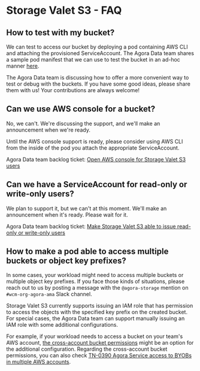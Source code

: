 # Storage Valet S3 - FAQ

## How to test with my bucket?

We can test to access our bucket by deploying a pod containing AWS CLI and
attaching the provisioned ServiceAccount. The Agora Data team shares a sample
pod manifest that we can use to test the bucket in an ad-hoc manner
[here](https://github.com/wp-wcm/city/blob/main/infrastructure/terraform/modules/agora_object_storage/examples/lab2-sandbox-test/k8s_manifests/pod-agora-bucket-sandbox-test-bar.yaml).

The Agora Data team is discussing how to offer a more convenient way to test or
debug with the buckets. If you have some good ideas, please share them with us!
Your contributions are always welcome!

## Can we use AWS console for a bucket?

No, we can't.
We're discussing the support, and we'll make an announcement when we're ready.

Until the AWS console support is ready, please consider using AWS CLI from the
inside of the pod you attach the appropriate ServiceAccount.

Agora Data team backlog ticket:
[Open AWS console for Storage Valet S3 users](https://wovencity.monday.com/boards/3650470399/views/124082704/pulses/5718041791)

## Can we have a ServiceAccount for read-only or write-only users?

We plan to support it, but we can't at this moment.
We'll make an announcement when it's ready.
Please wait for it.

Agora Data team backlog ticket: [Make Storage Valet S3 able to issue read-only or write-only users](https://wovencity.monday.com/boards/3650470399/views/124082704/pulses/5580678236)

## How to make a pod able to access multiple buckets or object key prefixes?

In some cases, your workload might need to access multiple buckets or multiple
object key prefixes. If you face those kinds of situations, please reach out to
us by posting a message with the `@agora-storage` mention on
`#wcm-org-agora-ama` Slack channel.

Storage Valet S3 currently supports issuing an IAM role that has permission to
access the objects with the specified key prefix on the created bucket.
For special cases, the Agora Data team can support manually issuing an IAM role
with some additional configurations.

For example, if your workload needs to access a bucket on your team's AWS
account,
[the cross-account bucket permissions](https://docs.aws.amazon.com/AmazonS3/latest/userguide/example-walkthroughs-managing-access-example2.html)
might be an option for the additional configuration. Regarding the
cross-account bucket permissions, you can also check
[TN-0390 Agora Service access to BYOBs in multiple AWS accounts](https://docs.google.com/document/d/1SDVFjxii_78GgD3sHx6ZZOKp8-R2Uq9eSU1As_cOXH8/edit#heading=h.5qm13wuvtiz9).
